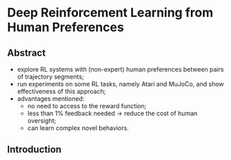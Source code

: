 # Deep Reinforcement Learning from Human Preferences

## Abstract

- explore RL systems with (non-expert) human preferences between pairs of trajectory segments;
- run experiments on some RL tasks, namely Atari and MuJoCo, and show effectiveness of this approach;
- advantages mentioned: 
	- no need to access to the reward function; 
	- less than 1% feedback needed -> reduce the cost of human oversight;
	- can learn complex novel behaviors.

## Introduction
